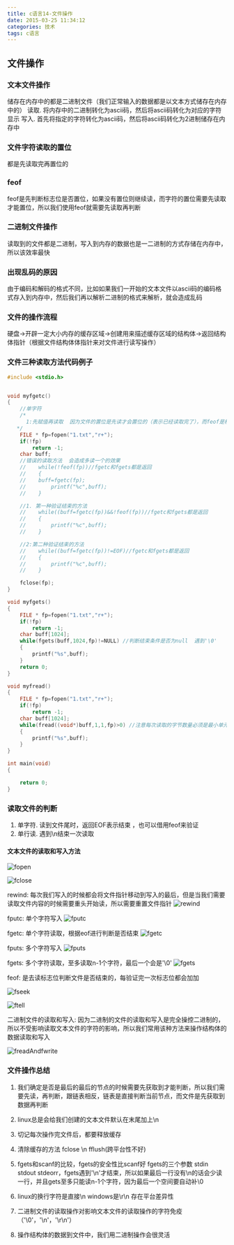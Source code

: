 ```yaml
---
title: c语言14-文件操作
date: 2015-03-25 11:34:12
categories: 技术
tags: c语言
---
```


## 文件操作
### 文本文件操作
储存在内存中的都是二进制文件（我们正常输入的数据都是以文本方式储存在内存中的）
读取. 将内存中的二进制转化为ascii码，然后将ascii码转化为对应的字符显示
写入. 首先将指定的字符转化为ascii码，然后将ascii码转化为2进制储存在内存中

### 文件字符读取的置位
都是先读取完再置位的

### feof
feof是先判断标志位是否置位，如果没有置位则继续读，而字符的置位需要先读取才能置位，所以我们使用feof就需要先读取再判断

### 二进制文件操作
读取到的文件都是二进制，写入到内存的数据也是一二进制的方式存储在内存中，所以该效率最快

### 出现乱码的原因
由于编码和解码的格式不同，比如如果我们一开始的文本文件以ascii码的编码格式存入到内存中，然后我们再以解析二进制的格式来解析，就会造成乱码

### 文件的操作流程
硬盘->开辟一定大小内存的缓存区域->创建用来描述缓存区域的结构体->返回结构体指针（根据文件结构体体指针来对文件进行读写操作）

### 文件三种读取方法代码例子
```c
#include <stdio.h>


void myfgetc()
{
    //单字符
    /*
      1:先赋值再读取  因为文件的置位是先读才会置位的（表示已经读取完了），而feof是根据标志位是否置位的，所以我们需要先读才能用feof来判断是否读取完成
   */
    FILE * fp=fopen("1.txt","r+");
    if(!fp)
        return -1;
    char buff;
    //错误的读取方法  会造成多读一个的效果
    //    while(!feof(fp))//fgetc和fgets都是返回
    //    {
    //    buff=fgetc(fp);
    //        printf("%c",buff);
    //    }

    //1. 第一种验证结束的方法
    //    while((buff=fgetc(fp))&&!feof(fp))//fgetc和fgets都是返回
    //    {
    //        printf("%c",buff);
    //    }

    //2:第二种验证结束的方法
    //    while((buff=fgetc(fp))!=EOF)//fgetc和fgets都是返回
    //    {
    //        printf("%c",buff);
    //    }

    fclose(fp);
}

void myfgets()
{
    FILE * fp=fopen("1.txt","r+");
    if(!fp)
        return -1;
    char buff[1024];
    while(fgets(buff,1024,fp)!=NULL) //判断结束条件是否为null  遇到'\0'
    {
        printf("%s",buff);
    }
    return 0;
}

void myfread()
{
    FILE * fp=fopen("1.txt","r+");
    if(!fp)
        return -1;
    char buff[1024];
    while(fread((void*)buff,1,1,fp)>0) //注意每次读取的字节数量必须是最小单元，不然如果某次读取的时候没有读满会返回0 也就说明会少打印
    {
        printf("%s",buff);
    }
}

int main(void)
{

    return 0;
}

```

### 读取文件的判断
1. 单字符. 读到文件尾时，返回EOF表示结束 ，也可以借用feof来验证
2. 单行读. 遇到\n结束一次读取  


#### 文本文件的读取和写入方法  
![fopen](fopen.jpg)

![fclose](fclose.jpg)


rewind: 每次我们写入的时候都会将文件指针移动到写入的最后，但是当我们需要读取文件内容的时候需要重头开始读，所以需要重置文件指针
![rewind](rewind.jpg)

fputc: 单个字符写入
![fputc](fputc.jpg)


fgetc: 单个字符读取，根据eof进行判断是否结束
![fgetc](fgetc.jpg)

fputs: 多个字符写入
![fputs](fputs.jpg)

fgets: 多个字符读取，至多读取n-1个字符，最后一个会是'\0'
![fgets](fgets.jpg)

feof: 是去读标志位判断文件是否结束的，每验证完一次标志位都会加加

![fseek](fseek.jpg)

![ftell](ftell.jpg)


二进制文件的读取和写入: 因为二进制的文件的读取和写入是完全操控二进制的，所以不受影响读取文本文件的字符的影响，所以我们常用该种方法来操作结构体的数据读取和写入

![freadAndfwrite](freadAndfwrite.jpg)


### 文件操作总结
1. 我们确定是否是最后的最后的节点的时候需要先获取到才能判断，所以我们需要先读，再判断，跟链表相反，链表是直接判断当前节点，而文件是先获取到数据再判断
2. linux总是会给我们创建的文本文件默认在末尾加上\n

3. 切记每次操作完文件后，都要释放缓存

4. 清除缓存的方法  fclose \n  fflush(跨平台性不好)

5. fgets和scanf的比较，fgets的安全性比scanf好  fgets的三个参数  stdin  stdout  stdeorr，fgets遇到'\n'才结束，所以如果最后一行没有\n的话会少读一行，并且gets至多只能读n-1个字符，因为最后一个空间要自动补\0

6. linux的换行字符是直接\n windows是\r\n 存在平台差异性

7. 二进制文件的读取操作对影响文本文件的读取操作的字符免疫（'\0'，'\n'，'\r\n'）

8. 操作结构体的数据到文件中，我们用二进制操作会很灵活

